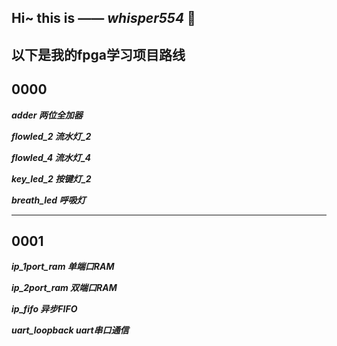 **Hi~ this is —— *whisper554* 👋**
---
以下是我的fpga学习项目路线
---
0000
---
***adder 两位全加器***

***flowled_2 流水灯_2***

***flowled_4 流水灯_4***

***key_led_2 按键灯_2***

***breath_led 呼吸灯***

---
0001
---
***ip_1port_ram 单端口RAM***

***ip_2port_ram 双端口RAM***

***ip_fifo 异步FIFO***

***uart_loopback uart串口通信***

